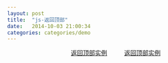 ```yaml
---
layout: post
title:  "js-返回顶部"
date:   2014-10-03 21:00:34
categories: categories/demo
---
```



<style type="text/css">
.list{
  text-align: center;
}
.item{
  display: inline-block;
  position: relative;
  margin: 0 auto;
  width: 120px;
}
.item:hover .my-tooltip{
  transform: scale(1);
  transform-origin: 50% 100%;
  transition: all 0.6s ease-in-out;
  transition-delay: 0.2s;
  bottom: 140%;
  color: #000;
}
.my-tooltip{
  position: absolute;
  bottom: 100%;
  left: 50%;
  padding: 10px;
  width: 120px;
  margin-left: -70px;
  background-color: #fff;
  box-shadow: 1px 1px 10px #ccc;
  border-radius: 3px;
  text-align: left;
  transform: scale(0);
  transform-origin: 50% 100%;
  transition: all 0.3s ease-in-out;
  color: #fff;
  /*-webkit-*/
}
.item:hover .my-tooltip-fly{
  bottom: 140%;
  color: #000;
  transition: all 0.15s ease-in-out;
}
.my-tooltip-fly{
  position: absolute;
  bottom: 500px;
  left: 50%;
  padding: 10px;
  width: 120px;
  margin-left: -70px;
  background-color: #fff;
  box-shadow: 1px 1px 10px #ccc;
  border-radius: 3px;
  text-align: left;
  transition: all 0.15s ease-in-out;
}
.my-tooltip .arrow,
.my-tooltip-fly .arrow{
  display: inline-block;
  position: absolute;
  top: 100%;
  left: 50%;
  margin-left: -6px;
  height: 0;
  width: 0;
  border: 6px solid #fff;
  border-color: #fff transparent transparent transparent;
}
.my-tooltip p,
.my-tooltip-fly p{
  margin-bottom: 0;
}
</style>

<div class="list">
  <div class="item">
    <a href="/categories/html/2014/04/30/EDM-rules.html">返回顶部实例</a>
    <div class="my-tooltip">
      <p>点击链接查看效果</p>
      <span class="arrow"></span>
    </div>
  </div>
  <div class="item">
    <a href="/categories/html/2014/04/30/EDM-rules.html">返回顶部实例</a>
    <div class="my-tooltip-fly">
      <p>点击链接查看返回顶部实例效果</p>
      <span class="arrow"></span>
    </div>
  </div>
</div>